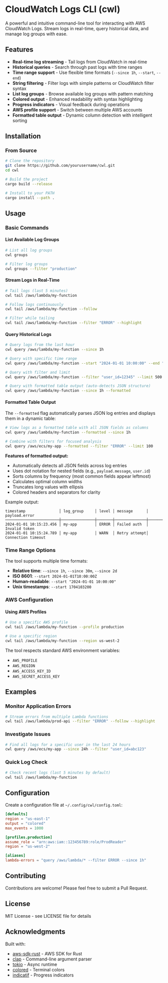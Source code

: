 # CloudWatch Logs CLI (cwl)

A powerful and intuitive command-line tool for interacting with AWS CloudWatch Logs. Stream logs in real-time, query historical data, and manage log groups with ease.

## Features

- **Real-time log streaming** - Tail logs from CloudWatch in real-time
- **Historical queries** - Search through past logs with time ranges
- **Time range support** - Use flexible time formats (`--since 1h`, `--start`, `--end`)
- **String filtering** - Filter logs with simple patterns or CloudWatch filter syntax
- **List log groups** - Browse available log groups with pattern matching
- **Colored output** - Enhanced readability with syntax highlighting
- **Progress indicators** - Visual feedback during operations
- **AWS profile support** - Switch between multiple AWS accounts
- **Formatted table output** - Dynamic column detection with intelligent sorting

## Installation

### From Source
```bash
# Clone the repository
git clone https://github.com/yourusername/cwl.git
cd cwl

# Build the project
cargo build --release

# Install to your PATH
cargo install --path .
```

## Usage

### Basic Commands

#### List Available Log Groups
```bash
# List all log groups
cwl groups

# Filter log groups
cwl groups --filter "production"
```

#### Stream Logs in Real-Time
```bash
# Tail logs (last 5 minutes)
cwl tail /aws/lambda/my-function

# Follow logs continuously
cwl tail /aws/lambda/my-function --follow

# Filter while tailing
cwl tail /aws/lambda/my-function --filter "ERROR" --highlight
```

#### Query Historical Logs
```bash
# Query logs from the last hour
cwl query /aws/lambda/my-function --since 1h

# Query with specific time range
cwl query /aws/lambda/my-function --start "2024-01-01 10:00:00" --end "2024-01-01 12:00:00"

# Query with filter and limit
cwl query /aws/lambda/my-function --filter "user_id=12345" --limit 500

# Query with formatted table output (auto-detects JSON structure)
cwl query /aws/lambda/my-function --since 1h --formatted
```

#### Formatted Table Output

The `--formatted` flag automatically parses JSON log entries and displays them in a dynamic table:

```bash
# View logs as a formatted table with all JSON fields as columns
cwl query /aws/lambda/my-function --formatted --since 1h

# Combine with filters for focused analysis
cwl query /aws/ecs/my-app --formatted --filter "ERROR" --limit 100
```

**Features of formatted output:**
- Automatically detects all JSON fields across log entries
- Uses dot notation for nested fields (e.g., `payload.message`, `user.id`)
- Sorts columns by frequency (most common fields appear leftmost)
- Calculates optimal column widths
- Truncates long values with ellipsis
- Colored headers and separators for clarity

Example output:
```
timestamp               │ log_group     │ level │ message      │ payload.error
────────────────────────┼───────────────┼───────┼──────────────┼───────────────
2024-01-01 10:15:23.456 │ my-app        │ ERROR │ Failed auth  │ Invalid token
2024-01-01 10:15:24.789 │ my-app        │ WARN  │ Retry attempt│ Connection timeout
```

### Time Range Options

The tool supports multiple time formats:

- **Relative time**: `--since 1h`, `--since 30m`, `--since 2d`
- **ISO 8601**: `--start 2024-01-01T10:00:00Z`
- **Human-readable**: `--start "2024-01-01 10:00:00"`
- **Unix timestamps**: `--start 1704103200`

### AWS Configuration

#### Using AWS Profiles
```bash
# Use a specific AWS profile
cwl tail /aws/lambda/my-function --profile production

# Use a specific region
cwl tail /aws/lambda/my-function --region us-west-2
```

The tool respects standard AWS environment variables:
- `AWS_PROFILE`
- `AWS_REGION`
- `AWS_ACCESS_KEY_ID`
- `AWS_SECRET_ACCESS_KEY`

## Examples

### Monitor Application Errors
```bash
# Stream errors from multiple Lambda functions
cwl tail /aws/lambda/prod-api --filter "ERROR" --follow --highlight
```

### Investigate Issues
```bash
# Find all logs for a specific user in the last 24 hours
cwl query /aws/ecs/my-app --since 24h --filter "user_id=abc123"
```

### Quick Log Check
```bash
# Check recent logs (last 5 minutes by default)
cwl tail /aws/lambda/my-function
```

## Configuration

Create a configuration file at `~/.config/cwl/config.toml`:

```toml
[defaults]
region = "us-east-1"
output = "colored"
max_events = 1000

[profiles.production]
assume_role = "arn:aws:iam::123456789:role/ProdReader"
region = "us-west-2"

[aliases]
lambda-errors = "query /aws/lambda/* --filter ERROR --since 1h"
```

## Contributing

Contributions are welcome! Please feel free to submit a Pull Request.

## License

MIT License - see LICENSE file for details

## Acknowledgments

Built with:
- [aws-sdk-rust](https://github.com/awslabs/aws-sdk-rust) - AWS SDK for Rust
- [clap](https://github.com/clap-rs/clap) - Command-line argument parser
- [tokio](https://github.com/tokio-rs/tokio) - Async runtime
- [colored](https://github.com/mackwic/colored) - Terminal colors
- [indicatif](https://github.com/console-rs/indicatif) - Progress indicators